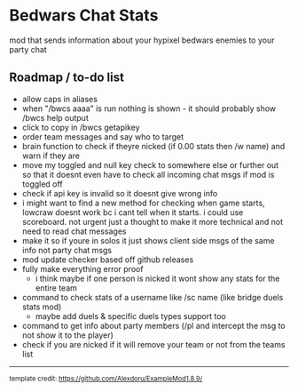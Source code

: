 # Bedwars Chat Stats

mod that sends information about your hypixel bedwars enemies to your party chat

## Roadmap / to-do list
- allow caps in aliases
- when "/bwcs aaaa" is run nothing is shown - it should probably show /bwcs help output
- click to copy in /bwcs getapikey
- order team messages and say who to target
- brain function to check if theyre nicked (if 0.00 stats then /w name) and warn if they are
- move my toggled and null key check to somewhere else or further out so that it doesnt even have to check all incoming chat msgs if mod is toggled off
- check if api key is invalid so it doesnt give wrong info
- i might want to find a new method for checking when game starts, lowcraw doesnt work bc i cant tell when it starts. i could use scoreboard. not urgent just a thought to make it more technical and not need to read chat messages
- make it so if youre in solos it just shows client side msgs of the same info not party chat msgs
- mod update checker based off github releases
- fully make everything error proof
  - i think maybe if one person is nicked it wont show any stats for the entire team
- command to check stats of a username like /sc name (like bridge duels stats mod)
  - maybe add duels & specific duels types support too
- command to get info about party members (/pl and intercept the msg to not show it to the player)
- check if you are nicked if it will remove your team or not from the teams list
---
<sub>template credit: https://github.com/Alexdoru/ExampleMod1.8.9/</sub>
